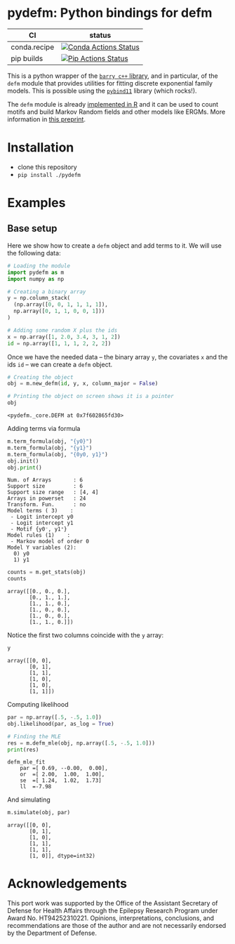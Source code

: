 # pydefm: Python bindings for defm

| CI           | status                                                                                                                                                                     |
|--------------|----------------------------------------------------------------------------------------------------------------------------------------------------------------------------|
| conda.recipe | [![Conda Actions Status](https://github.com/UofUEpiBio/pydefm/actions/workflows/conda.yml/badge.svg)](https://github.com/UofUEpiBio/pydefm/actions?query=workflow%3AConda) |
| pip builds   | [![Pip Actions Status](https://github.com/UofUEpiBio/pydefm/actions/workflows/pip.yml/badge.svg)](https://github.com/UofUEpiBio/pydefm/actions?query=workflow%3APip)       |

This is a python wrapper of the [`barry c++`
library](https://github.com/USCbiostats/barry), and in particular, of
the `defm` module that provides utilities for fitting discrete
exponential family models. This is possible using the
[`pybind11`](https://pybind11.readthedocs.io/en/stable/) library (which
rocks!).

The `defm` module is already
<a href="https://github.com/UofUEpiBio/defm" target="_blank">implemented
in R</a> and it can be used to count motifs and build Markov Random
fields and other models like ERGMs. More information in [this
preprint](https://arxiv.org/abs/2211.00627).

# Installation

- clone this repository
- `pip install ./pydefm`

# Examples

## Base setup

Here we show how to create a `defm` object and add terms to it. We will
use the following data:

``` python
# Loading the module
import pydefm as m
import numpy as np

# Creating a binary array
y = np.column_stack(
  (np.array([0, 0, 1, 1, 1, 1]),
  np.array([0, 1, 1, 0, 0, 1]))
)

# Adding some random X plus the ids
x = np.array([1, 2.0, 3.4, 3, 1, 2])
id = np.array([1, 1, 1, 2, 2, 2])
```

Once we have the needed data – the binary array `y`, the covariates `x`
and the ids `id` – we can create a `defm` object.

``` python
# Creating the object
obj = m.new_defm(id, y, x, column_major = False)

# Printing the object on screen shows it is a pointer
obj
```

    <pydefm._core.DEFM at 0x7f602865fd30>

Adding terms via formula

``` python
m.term_formula(obj, "{y0}")
m.term_formula(obj, "{y1}")
m.term_formula(obj, "{0y0, y1}")
obj.init()
obj.print() 
```

    Num. of Arrays       : 6
    Support size         : 6
    Support size range   : [4, 4]
    Arrays in powerset   : 24
    Transform. Fun.      : no
    Model terms ( 3)    :
     - Logit intercept y0
     - Logit intercept y1
     - Motif {y0⁻, y1⁺}
    Model rules (1)    :
     - Markov model of order 0
    Model Y variables (2):
      0) y0
      1) y1

``` python
counts = m.get_stats(obj)
counts
```

    array([[0., 0., 0.],
           [0., 1., 1.],
           [1., 1., 0.],
           [1., 0., 0.],
           [1., 0., 0.],
           [1., 1., 0.]])

Notice the first two columns coincide with the `y` array:

``` python
y
```

    array([[0, 0],
           [0, 1],
           [1, 1],
           [1, 0],
           [1, 0],
           [1, 1]])

Computing likelihood

``` python
par = np.array([.5, -.5, 1.0])
obj.likelihood(par, as_log = True)

# Finding the MLE
res = m.defm_mle(obj, np.array([.5, -.5, 1.0]))
print(res)
```

    defm_mle_fit
        par =[ 0.69, --0.00,  0.00],
        or  =[ 2.00,  1.00,  1.00],
        se  =[ 1.24,  1.02,  1.73]
        ll  =-7.98

And simulating

``` python
m.simulate(obj, par)
```

    array([[0, 0],
           [0, 1],
           [1, 0],
           [1, 1],
           [1, 1],
           [1, 0]], dtype=int32)

# Acknowledgements

This port work was supported by the Office of the Assistant Secretary of
Defense for Health Affairs through the Epilepsy Research Program under
Award No. HT94252310221. Opinions, interpretations, conclusions, and
recommendations are those of the author and are not necessarily endorsed
by the Department of Defense.
